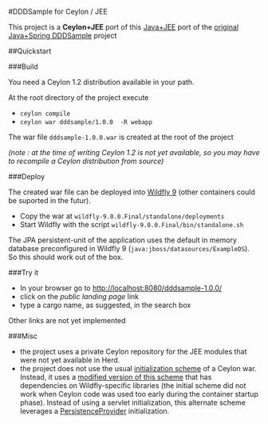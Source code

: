 #DDDSample for Ceylon / JEE

This project is a **Ceylon+JEE** port of this [Java+JEE](https://java.net/projects/cargotracker/pages/Home) 
port of the [original Java+Spring DDDSample](http://dddsample.sourceforge.net/) project

##Quickstart

###Build

You need a Ceylon 1.2 distribution available in your path.

At the root directory of
the project execute

* `ceylon compile`
* `ceylon war dddsample/1.0.0  -R webapp`

The war file `dddsample-1.0.0.war` is created at the root of the project

*(note : at the time of writing Ceylon 1.2 is not yet available, so you may have to recompile a
Ceylon distribution from source)* 

###Deploy

The created war file can be deployed into [Wildfly 9](http://wildfly.org/) (other containers
could be suported in the futur). 

* Copy the war at `wildfly-9.0.0.Final/standalone/deployments`
* Start Wildfly with the script `wildfly-9.0.0.Final/bin/standalone.sh`

The JPA persistent-unit of the application uses the default in memory database preconfigured in
Wildfly 9 (`java:jboss/datasources/ExampleDS`). So this should work out of the box.

###Try it

* In your browser go to [http://localhost:8080/dddsample-1.0.0/](http://localhost:8080/dddsample-1.0.0/)
* click on the *public landing page* link
* type a cargo name, as suggested, in the search box

Other links are not yet implemented

###Misc

* the project uses a private Ceylon repository for the JEE modules that were not yet available in Herd.
* the project does not use the usual [initialization scheme](https://github.com/ceylon/ceylon-sdk/blob/master/source/com/redhat/ceylon/war/WarInitializer.java) 
of a Ceylon war. Instead, it uses a [modified version of this scheme](https://github.com/sgalles/ceylon-dddsample/blob/master/source/dddsample/CeylonInit.java)
that has dependencies on Wildfly-specific libraries (the initial scheme did not work when Ceylon code was used too early during
the container startup phase). Instead of using a servlet initialization, this alternate scheme leverages a 
[PersistenceProvider](https://github.com/sgalles/ceylon-dddsample/blob/master/resource/dddsample/ROOT/META-INF/services/javax.persistence.spi.PersistenceProvider) initialization.

